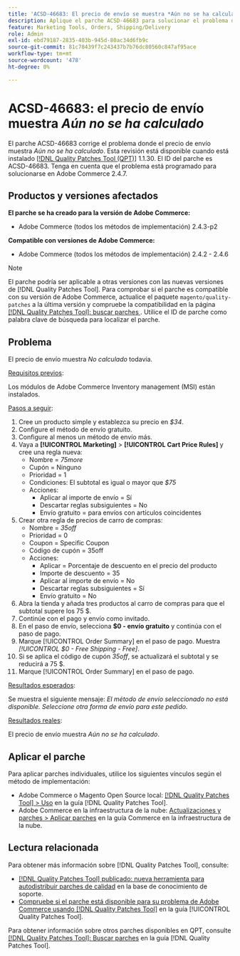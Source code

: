 ```yaml
---
title: 'ACSD-46683: El precio de envío se muestra *Aún no se ha calculado*'
description: Aplique el parche ACSD-46683 para solucionar el problema de Adobe Commerce donde el precio de envío indica *Aún no se ha calculado*.
feature: Marketing Tools, Orders, Shipping/Delivery
role: Admin
exl-id: ebd79187-2835-403b-945d-80ac34d6fb9c
source-git-commit: 81c78439f7c243437b7b76dc80560c847af95ace
workflow-type: tm+mt
source-wordcount: '478'
ht-degree: 0%

---
```


# ACSD-46683: el precio de envío muestra *Aún no se ha calculado*

El parche ACSD-46683 corrige el problema donde el precio de envío muestra *Aún no se ha calculado*. Esta revisión está disponible cuando está instalado [[!DNL Quality Patches Tool (QPT)]](https://experienceleague.adobe.com/en/docs/commerce-knowledge-base/kb/announcements/commerce-announcements/magento-quality-patches-released-new-tool-to-self-serve-quality-patches) 1.1.30. El ID del parche es ACSD-46683. Tenga en cuenta que el problema está programado para solucionarse en Adobe Commerce 2.4.7.

## Productos y versiones afectados

**El parche se ha creado para la versión de Adobe Commerce:**

* Adobe Commerce (todos los métodos de implementación) 2.4.3-p2

**Compatible con versiones de Adobe Commerce:**

* Adobe Commerce (todos los métodos de implementación) 2.4.2 - 2.4.6

>[!NOTE]
>
>El parche podría ser aplicable a otras versiones con las nuevas versiones de [!DNL Quality Patches Tool]. Para comprobar si el parche es compatible con su versión de Adobe Commerce, actualice el paquete `magento/quality-patches` a la última versión y compruebe la compatibilidad en la página [[!DNL Quality Patches Tool]: buscar parches ](https://experienceleague.adobe.com/tools/commerce-quality-patches/index.html). Utilice el ID de parche como palabra clave de búsqueda para localizar el parche.

## Problema

El precio de envío muestra *No calculado* todavía.

<u>Requisitos previos</u>:

Los módulos de Adobe Commerce Inventory management (MSI) están instalados.

<u>Pasos a seguir</u>:

1. Cree un producto simple y establezca su precio en *$34*.
1. Configure el método de envío gratuito.
1. Configure al menos un método de envío más.
1. Vaya a **[!UICONTROL Marketing]** > **[!UICONTROL Cart Price Rules]** y cree una regla nueva:
   * Nombre = *75more*
   * Cupón = Ninguno
   * Prioridad = 1
   * Condiciones: El subtotal es igual o mayor que *$75*
   * Acciones:
      * Aplicar al importe de envío = Sí
      * Descartar reglas subsiguientes = No
      * Envío gratuito = para envíos con artículos coincidentes
1. Crear otra regla de precios de carro de compras:
   * Nombre = *35off*
   * Prioridad = 0
   * Coupon = Specific Coupon
   * Código de cupón = 35off
   * Acciones:
      * Aplicar = Porcentaje de descuento en el precio del producto
      * Importe de descuento = 35
      * Aplicar al importe de envío = No
      * Descartar reglas subsiguientes = Sí
      * Envío gratuito = No
1. Abra la tienda y añada tres productos al carro de compras para que el subtotal supere los 75 $.
1. Continúe con el pago y envío como invitado.
1. En el paso de envío, selecciona **$0 - envío gratuito** y continúa con el paso de pago.
1. Marque [!UICONTROL Order Summary] en el paso de pago. Muestra *[!UICONTROL $0 - Free Shipping - Free]*.
1. Si se aplica el código de cupón *35off*, se actualizará el subtotal y se reducirá a 75 $.
1. Marque [!UICONTROL Order Summary] en el paso de pago.

<u>Resultados esperados</u>:

Se muestra el siguiente mensaje: *El método de envío seleccionado no está disponible. Seleccione otra forma de envío para este pedido.*

<u>Resultados reales</u>:

El precio de envío muestra *Aún no se ha calculado*.

## Aplicar el parche

Para aplicar parches individuales, utilice los siguientes vínculos según el método de implementación:

* Adobe Commerce o Magento Open Source local: [[!DNL Quality Patches Tool] > Uso](/help/tools/quality-patches-tool/usage.md) en la guía [!DNL Quality Patches Tool].
* Adobe Commerce en la infraestructura de la nube: [Actualizaciones y parches > Aplicar parches](https://experienceleague.adobe.com/docs/commerce-cloud-service/user-guide/develop/upgrade/apply-patches.html) en la guía Commerce en la infraestructura de la nube.

## Lectura relacionada

Para obtener más información sobre [!DNL Quality Patches Tool], consulte:

* [[!DNL Quality Patches Tool] publicado: nueva herramienta para autodistribuir parches de calidad](https://experienceleague.adobe.com/en/docs/commerce-knowledge-base/kb/announcements/commerce-announcements/magento-quality-patches-released-new-tool-to-self-serve-quality-patches) en la base de conocimiento de soporte.
* [Compruebe si el parche está disponible para su problema de Adobe Commerce usando [!DNL Quality Patches Tool]](/help/tools/quality-patches-tool/patches-available-in-qpt/check-patch-for-magento-issue-with-magento-quality-patches.md) en la guía [!UICONTROL Quality Patches Tool].


Para obtener información sobre otros parches disponibles en QPT, consulte [[!DNL Quality Patches Tool]: Buscar parches](https://experienceleague.adobe.com/tools/commerce-quality-patches/index.html) en la guía [!DNL Quality Patches Tool].
